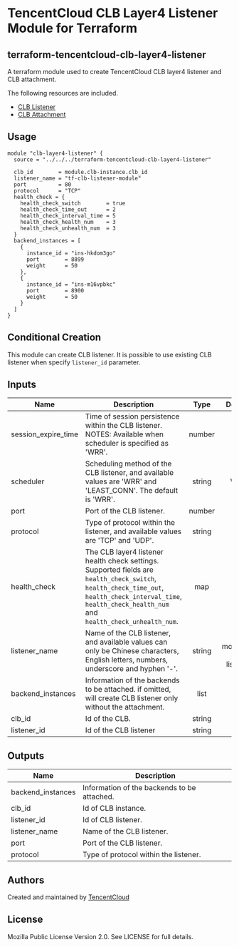 # TencentCloud CLB Layer4 Listener Module for Terraform

## terraform-tencentcloud-clb-layer4-listener

A terraform module used to create TencentCloud CLB layer4 listener and CLB attachment.

The following resources are included.

* [CLB Listener](https://www.terraform.io/docs/providers/tencentcloud/r/clb_listener.html)
* [CLB Attachment](https://www.terraform.io/docs/providers/tencentcloud/r/clb_attachment.html)

## Usage

```hcl
module "clb-layer4-listener" {
  source = "../../../terraform-tencentcloud-clb-layer4-listener"

  clb_id        = module.clb-instance.clb_id
  listener_name = "tf-clb-listener-module"
  port          = 80
  protocol      = "TCP"
  health_check = {
    health_check_switch        = true
    health_check_time_out      = 2
    health_check_interval_time = 5
    health_check_health_num    = 3
    health_check_unhealth_num  = 3
  }
  backend_instances = [
    {
      instance_id = "ins-hkdom3go"
      port        = 8899
      weight      = 50
    },
    {
      instance_id = "ins-m16vpbkc"
      port        = 8900
      weight      = 50
    }
  ]
}
```

## Conditional Creation

This module can create CLB listener.
It is possible to use existing CLB listener when specify `listener_id` parameter.

## Inputs

| Name | Description | Type | Default | Required |
|------|-------------|:----:|:-----:|:-----:|
| session_expire_time | Time of session persistence within the CLB listener. NOTES: Available when scheduler is specified as 'WRR'. | number | null | no 
| scheduler | Scheduling method of the CLB listener, and available values are 'WRR' and 'LEAST_CONN'. The default is 'WRR'. | string | WRR | no 
| port | Port of the CLB listener. | number | null | no 
| protocol | Type of protocol within the listener, and available values are 'TCP' and 'UDP'. | string | null | no 
| health_check | The CLB layer4 listener health check settings. Supported fields are `health_check_switch`, `health_check_time_out`, `health_check_interval_time`, `health_check_health_num` and `health_check_unhealth_num`. | map | {} | no 
| listener_name | Name of the CLB listener, and available values can only be Chinese characters, English letters, numbers, underscore and hyphen '-'. | string | tf-modules-clb-listener | no 
| backend_instances | Information of the backends to be attached. if omitted, will create CLB listener only without the attachment. | list | [] | no 
| clb_id | Id of the CLB. | string |  | yes 
| listener_id | Id of the CLB listener | string |  | no 

## Outputs

| Name | Description |
|------|-------------|
| backend_instances | Information of the backends to be attached. |
| clb_id | Id of CLB instance. |
| listener_id | Id of CLB listener. |
| listener_name | Name of the CLB listener. |
| port | Port of the CLB listener. |
| protocol | Type of protocol within the listener. |

## Authors

Created and maintained by [TencentCloud](https://github.com/tencentcloudstack/terraform-provider-tencentcloud)

## License

Mozilla Public License Version 2.0.
See LICENSE for full details. 